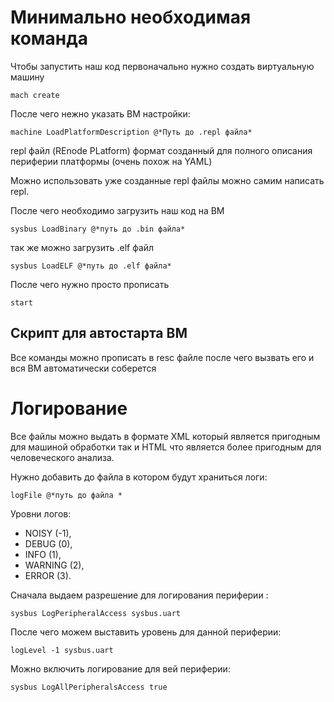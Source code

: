 # Минимально необходимая команда
Чтобы запустить наш код первоначально нужно создать виртуальную машину
```
mach create
```
После чего нежно указать ВМ настройки:
```
machine LoadPlatformDescription @*Путь до .repl файла*
```
repl файл (REnode PLatform) формат созданный для полного описания периферии платформы (очень похож на YAML)

Можно использовать уже созданные repl файлы можно самим написать repl.

После чего необходимо загрузить наш код на ВМ
```
sysbus LoadBinary @*путь до .bin файла*
```
так же можно загрузить .elf файл
```
sysbus LoadELF @*путь до .elf файла*
```
После чего нужно просто прописать 
```
start
```

## Скрипт для автостарта ВМ 
Все команды можно прописать в resc файле после чего вызвать его и вся ВМ автоматически соберется 

# Логирование

Все файлы можно выдать в формате XML который является пригодным для машиной обработки так и HTML что является более пригодным для человеческого анализа.

Нужно добавить до файла в котором будут храниться логи:
```
logFile @*путь до файла *
```

Уровни логов:
- NOISY (-1),
- DEBUG (0),
- INFO (1),
- WARNING (2),
- ERROR (3).

Сначала выдаем разрешение для логирования периферии :
```
sysbus LogPeripheralAccess sysbus.uart
```
После чего можем выставить уровень для данной периферии:
```
logLevel -1 sysbus.uart
```
 Можно включить логирование для вей периферии:
 ```
 sysbus LogAllPeripheralsAccess true
```
